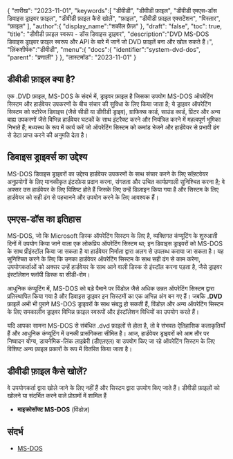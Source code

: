 {
"तारीख": "2023-11-01",
   "keywords":[
"डीवीडी",
"डीवीडी फ़ाइल",
"डीवीडी एमएस-डॉस डिवाइस ड्राइवर फ़ाइल",
"डीवीडी फ़ाइल कैसे खोलें",
"फ़ाइल",
"डीवीडी फ़ाइल एक्सटेंशन",
"विस्तार",
"फ़ाइल"
],
   "author":{
"display_name":"शकील फ़ैज़"
},
"draft": "false",
"toc": true,
"title": "डीवीडी फ़ाइल स्वरूप - डॉस डिवाइस ड्राइवर",
   "description":"DVD MS-DOS डिवाइस ड्राइवर फ़ाइल स्वरूप और API के बारे में जानें जो DVD फ़ाइलें बना और खोल सकते हैं।",
"लिंकशीर्षक":"डीवीडी",
   "menu":{
      "docs":{
         "identifier":"system-dvd-dos",
"parent": "प्रणाली"
}
},
"लास्टमॉड": "2023-11-01"
}

## डीवीडी फ़ाइल क्या है?

एक .DVD फ़ाइल, MS-DOS के संदर्भ में, ड्राइवर फ़ाइल है जिसका उपयोग MS-DOS ऑपरेटिंग सिस्टम और हार्डवेयर उपकरणों के बीच संचार की सुविधा के लिए किया जाता है; ये ड्राइवर ऑपरेटिंग सिस्टम को स्टोरेज डिवाइस (जैसे सीडी या डीवीडी ड्राइव), ग्राफिक्स कार्ड, साउंड कार्ड, प्रिंटर और अन्य बाह्य उपकरणों जैसे विभिन्न हार्डवेयर घटकों के साथ इंटरैक्ट करने और नियंत्रित करने में महत्वपूर्ण भूमिका निभाते हैं; मध्यस्थ के रूप में कार्य करें जो ऑपरेटिंग सिस्टम को कमांड भेजने और हार्डवेयर से प्रभावी ढंग से डेटा प्राप्त करने की अनुमति देता है।

## डिवाइस ड्राइवर्स का उद्देश्य

MS-DOS डिवाइस ड्राइवरों का उद्देश्य हार्डवेयर उपकरणों के साथ संचार करने के लिए सॉफ़्टवेयर अनुप्रयोगों के लिए मानकीकृत इंटरफ़ेस प्रदान करना, संगतता और उचित कार्यप्रणाली सुनिश्चित करना है; वे अक्सर उस हार्डवेयर के लिए विशिष्ट होते हैं जिसके लिए उन्हें डिज़ाइन किया गया है और सिस्टम के लिए हार्डवेयर को सही ढंग से पहचानने और उपयोग करने के लिए आवश्यक हैं।

## एमएस-डॉस का इतिहास

MS-DOS, जो कि Microsoft डिस्क ऑपरेटिंग सिस्टम के लिए है, व्यक्तिगत कंप्यूटिंग के शुरुआती दिनों में उपयोग किया जाने वाला एक लोकप्रिय ऑपरेटिंग सिस्टम था; इन डिवाइस ड्राइवरों को MS-DOS के साथ प्रीइंस्टॉल किया जा सकता है या हार्डवेयर निर्माता द्वारा अलग से उपलब्ध कराया जा सकता है। यह सुनिश्चित करने के लिए कि उनका हार्डवेयर ऑपरेटिंग सिस्टम के साथ सही ढंग से काम करेगा, उपयोगकर्ताओं को अक्सर उन्हें हार्डवेयर के साथ आने वाली डिस्क से इंस्टॉल करना पड़ता है, जैसे ड्राइवर इंस्टॉलेशन फ्लॉपी डिस्क या सीडी-रोम।

आधुनिक कंप्यूटिंग में, MS-DOS को बड़े पैमाने पर विंडोज़ जैसे अधिक उन्नत ऑपरेटिंग सिस्टम द्वारा प्रतिस्थापित किया गया है और डिवाइस ड्राइवर इन सिस्टमों का एक अभिन्न अंग बन गए हैं। जबकि **.DVD** फ़ाइलें अभी भी पुराने MS-DOS ड्राइवरों के साथ संबद्ध हो सकती हैं, विंडोज़ और अन्य ऑपरेटिंग सिस्टम के लिए समकालीन ड्राइवर विभिन्न फ़ाइल स्वरूपों और इंस्टॉलेशन विधियों का उपयोग करते हैं।

यदि आपका सामना MS-DOS से संबंधित .dvd फ़ाइलों से होता है, तो वे संभवतः ऐतिहासिक कलाकृतियाँ हैं और आधुनिक कंप्यूटिंग में उनकी प्रासंगिकता सीमित है। आज, हार्डवेयर ड्राइवरों को आम तौर पर निष्पादन योग्य, डायनेमिक-लिंक लाइब्रेरी (डीएलएल) या उपयोग किए जा रहे ऑपरेटिंग सिस्टम के लिए विशिष्ट अन्य फ़ाइल प्रकारों के रूप में वितरित किया जाता है।

## डीवीडी फ़ाइल कैसे खोलें?

वे उपयोगकर्ता द्वारा खोले जाने के लिए नहीं हैं और सिस्टम द्वारा उपयोग किए जाते हैं। डीवीडी फ़ाइलों को खोलने या संदर्भित करने वाले प्रोग्रामों में शामिल हैं

- **माइक्रोसॉफ्ट MS-DOS** (विंडोज़)

## संदर्भ
* [MS-DOS](https://en.wikipedia.org/wiki/MS-DOS)
